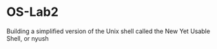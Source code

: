 # OS-Lab2
Building a simplified version of the Unix shell called the New Yet Usable Shell, or nyush
